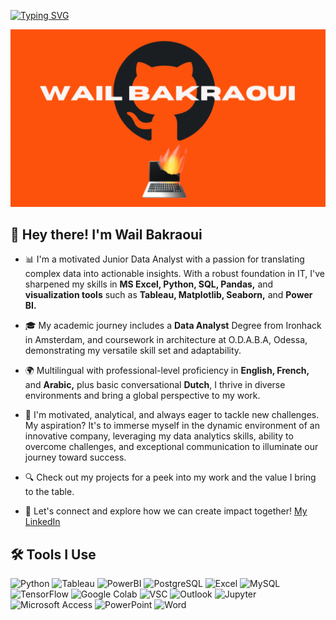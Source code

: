 [![Typing SVG](https://readme-typing-svg.demolab.com?font=Poppins&size=30&duration=3000&pause=1000&color=FFA500&multiline=true&random=false&width=484&height=115&lines=Welcome+to+my+GitHub+Space;My+name+is+Wail+Bakraoui;A+Junior+Data+Analyst)](https://git.io/typing-svg)

![Banner](banner.gif)

## 👋 Hey there! I'm Wail Bakraoui

* 📊 I'm a motivated Junior Data Analyst with a passion for translating complex data into actionable insights. With a robust foundation in IT, I've sharpened my skills in **MS Excel, Python, SQL, Pandas,** and **visualization tools** such as **Tableau, Matplotlib, Seaborn,** and **Power BI.**

* 🎓 My academic journey includes a **Data Analyst** Degree from Ironhack in Amsterdam, and coursework in architecture at O.D.A.B.A, Odessa, demonstrating my versatile skill set and adaptability.

* 🌍 Multilingual with professional-level proficiency in **English, French,** and **Arabic,** plus basic conversational **Dutch**, I thrive in diverse environments and bring a global perspective to my work.

* 🚀 I'm motivated, analytical, and always eager to tackle new challenges. My aspiration? It's to immerse myself in the dynamic environment of an innovative company, leveraging my data analytics skills, ability to overcome challenges, and exceptional communication to illuminate our journey toward success.
  
* 🔍 Check out my projects for a peek into my work and the value I bring to the table.

* 🔗 Let's connect and explore how we can create impact together! [My LinkedIn](https://www.linkedin.com/in/WailBak)


## 🛠 Tools I Use

![Python](https://img.shields.io/badge/Python-3776AB?style=for-the-badge&logo=python&logoColor=white)
![Tableau](https://img.shields.io/badge/Tableau-E97627?style=for-the-badge&logo=Tableau&logoColor=white)
![PowerBI](https://img.shields.io/badge/Power%20BI-F2C811?style=for-the-badge&logo=Power%20BI&logoColor=black)
![PostgreSQL](https://img.shields.io/badge/PostgreSQL-316192?style=for-the-badge&logo=postgresql&logoColor=white)
![Excel](https://img.shields.io/badge/Microsoft%20Excel-217346?style=for-the-badge&logo=microsoft-excel&logoColor=white)
![MySQL](https://img.shields.io/badge/MySQL-4479A1?style=for-the-badge&logo=mysql&logoColor=white)
![TensorFlow](https://img.shields.io/badge/TensorFlow-FF6F00?style=for-the-badge&logo=tensorflow&logoColor=white)
![Google Colab](https://img.shields.io/badge/Google%20Colab-F9AB00?style=for-the-badge&logo=google-colab&logoColor=white)
![VSC](https://img.shields.io/badge/Visual%20Studio%20Code-007ACC?style=for-the-badge&logo=visual-studio-code&logoColor=white)
![Outlook](https://img.shields.io/badge/Microsoft%20Outlook-0078D4?style=for-the-badge&logo=microsoft-outlook&logoColor=white)
![Jupyter](https://img.shields.io/badge/Jupyter-F37626?style=for-the-badge&logo=jupyter&logoColor=white)
![Microsoft Access](https://img.shields.io/badge/Microsoft%20Access-A4373A?style=for-the-badge&logo=microsoft-access&logoColor=white)
![PowerPoint](https://img.shields.io/badge/Microsoft%20PowerPoint-B7472A?style=for-the-badge&logo=microsoft-powerpoint&logoColor=white)
![Word](https://img.shields.io/badge/Microsoft%20Word-2B579A?style=for-the-badge&logo=microsoft-word&logoColor=white)



